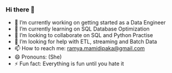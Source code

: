 ### Hi there 👋


- 🔭 I’m currently working on getting started as a Data Engineer
- 🌱 I’m currently learning on SQL Database Optimization
- 👯 I’m looking to collaborate on SQL and Python Practise
- 🤔 I’m looking for help with ETL, streaming and Batch Data
- 📫 How to reach me: ramya.mamidipaka@gmail.com
- 😄 Pronouns: (She)
- ⚡ Fun fact: Everything is fun until you hate it


